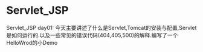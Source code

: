 # Servlet_JSP
Servlet_JSP day01:
今天主要讲述了什么是Servlet,Tomcat的安装与配置,Servlet是如何运行的.以及一些常见的错误代码(404,405,500)的解释.编写了一个HelloWrod的小Demo
